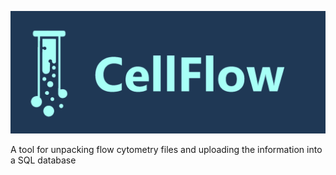 ![CellFlow](images/CellFlow_Banner.png)

 A tool for unpacking flow cytometry files and uploading the information into a SQL database
